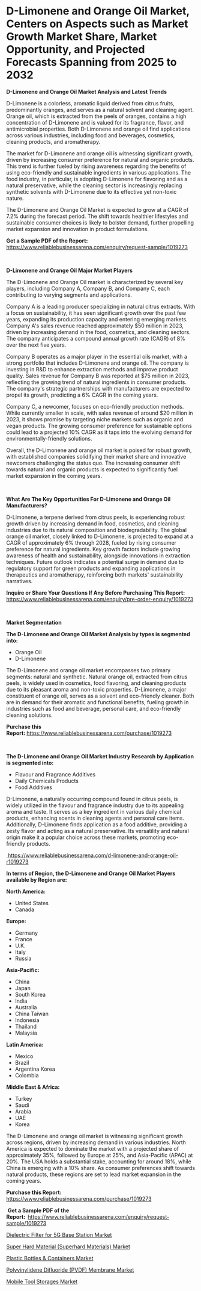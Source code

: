 <p><h1>D-Limonene and Orange Oil Market, Centers on Aspects such as Market Growth Market Share, Market Opportunity, and Projected Forecasts Spanning from 2025 to 2032</h1></p><p><strong>D-Limonene and Orange Oil Market Analysis and Latest Trends</strong></p>
<p><p>D-Limonene is a colorless, aromatic liquid derived from citrus fruits, predominantly oranges, and serves as a natural solvent and cleaning agent. Orange oil, which is extracted from the peels of oranges, contains a high concentration of D-Limonene and is valued for its fragrance, flavor, and antimicrobial properties. Both D-Limonene and orange oil find applications across various industries, including food and beverages, cosmetics, cleaning products, and aromatherapy.</p><p>The market for D-Limonene and orange oil is witnessing significant growth, driven by increasing consumer preference for natural and organic products. This trend is further fueled by rising awareness regarding the benefits of using eco-friendly and sustainable ingredients in various applications. The food industry, in particular, is adopting D-Limonene for flavoring and as a natural preservative, while the cleaning sector is increasingly replacing synthetic solvents with D-Limonene due to its effective yet non-toxic nature.</p><p>The D-Limonene and Orange Oil Market is expected to grow at a CAGR of 7.2% during the forecast period. The shift towards healthier lifestyles and sustainable consumer choices is likely to bolster demand, further propelling market expansion and innovation in product formulations.</p></p>
<p><strong>Get a Sample PDF of the Report:&nbsp;</strong> <a href="https://www.reliablebusinessarena.com/enquiry/request-sample/1019273?utm_campaign=2136&utm_medium=2&utm_source=Github&utm_content=ia&utm_term=21032025&utm_id=d-limonene-and-orange-oil">https://www.reliablebusinessarena.com/enquiry/request-sample/1019273</a></p>
<p>&nbsp;</p>
<p><strong>D-Limonene and Orange Oil Major Market Players</strong></p>
<p><p>The D-Limonene and Orange Oil market is characterized by several key players, including Company A, Company B, and Company C, each contributing to varying segments and applications.</p><p>Company A is a leading producer specializing in natural citrus extracts. With a focus on sustainability, it has seen significant growth over the past few years, expanding its production capacity and entering emerging markets. Company A's sales revenue reached approximately $50 million in 2023, driven by increasing demand in the food, cosmetics, and cleaning sectors. The company anticipates a compound annual growth rate (CAGR) of 8% over the next five years.</p><p>Company B operates as a major player in the essential oils market, with a strong portfolio that includes D-Limonene and orange oil. The company is investing in R&D to enhance extraction methods and improve product quality. Sales revenue for Company B was reported at $75 million in 2023, reflecting the growing trend of natural ingredients in consumer products. The company's strategic partnerships with manufacturers are expected to propel its growth, predicting a 6% CAGR in the coming years.</p><p>Company C, a newcomer, focuses on eco-friendly production methods. While currently smaller in scale, with sales revenue of around $20 million in 2023, it shows promise by targeting niche markets such as organic and vegan products. The growing consumer preference for sustainable options could lead to a projected 10% CAGR as it taps into the evolving demand for environmentally-friendly solutions.</p><p>Overall, the D-Limonene and orange oil market is poised for robust growth, with established companies solidifying their market share and innovative newcomers challenging the status quo. The increasing consumer shift towards natural and organic products is expected to significantly fuel market expansion in the coming years.</p></p>
<p>&nbsp;</p>
<p><strong>What Are The Key Opportunities For D-Limonene and Orange Oil Manufacturers?</strong></p>
<p><p>D-Limonene, a terpene derived from citrus peels, is experiencing robust growth driven by increasing demand in food, cosmetics, and cleaning industries due to its natural composition and biodegradability. The global orange oil market, closely linked to D-Limonene, is projected to expand at a CAGR of approximately 6% through 2028, fueled by rising consumer preference for natural ingredients. Key growth factors include growing awareness of health and sustainability, alongside innovations in extraction techniques. Future outlook indicates a potential surge in demand due to regulatory support for green products and expanding applications in therapeutics and aromatherapy, reinforcing both markets' sustainability narratives.</p></p>
<p><strong>Inquire or Share Your Questions If Any Before Purchasing This Report:</strong> <a href="https://www.reliablebusinessarena.com/enquiry/pre-order-enquiry/1019273?utm_campaign=2136&utm_medium=2&utm_source=Github&utm_content=ia&utm_term=21032025&utm_id=d-limonene-and-orange-oil">https://www.reliablebusinessarena.com/enquiry/pre-order-enquiry/1019273</a></p>
<p>&nbsp;</p>
<p><strong>Market Segmentation</strong></p>
<p><strong>The D-Limonene and Orange Oil Market Analysis by types is segmented into:</strong></p>
<p><ul><li>Orange Oil</li><li>D-Limonene</li></ul></p>
<p><p>The D-Limonene and orange oil market encompasses two primary segments: natural and synthetic. Natural orange oil, extracted from citrus peels, is widely used in cosmetics, food flavoring, and cleaning products due to its pleasant aroma and non-toxic properties. D-Limonene, a major constituent of orange oil, serves as a solvent and eco-friendly cleaner. Both are in demand for their aromatic and functional benefits, fueling growth in industries such as food and beverage, personal care, and eco-friendly cleaning solutions.</p></p>
<p><strong>Purchase this Report:&nbsp;</strong><a href="https://www.reliablebusinessarena.com/purchase/1019273?utm_campaign=2136&utm_medium=2&utm_source=Github&utm_content=ia&utm_term=21032025&utm_id=d-limonene-and-orange-oil">https://www.reliablebusinessarena.com/purchase/1019273</a></p>
<p>&nbsp;</p>
<p><strong>The D-Limonene and Orange Oil Market Industry Research by Application is segmented into:</strong></p>
<p><ul><li>Flavour and Fragrance Additives</li><li>Daily Chemicals Products</li><li>Food Additives</li></ul></p>
<p><p>D-Limonene, a naturally occurring compound found in citrus peels, is widely utilized in the flavour and fragrance industry due to its appealing aroma and taste. It serves as a key ingredient in various daily chemical products, enhancing scents in cleaning agents and personal care items. Additionally, D-Limonene finds application as a food additive, providing a zesty flavor and acting as a natural preservative. Its versatility and natural origin make it a popular choice across these markets, promoting eco-friendly products.</p></p>
<p><a href="https://www.reliablebusinessarena.com/d-limonene-and-orange-oil-r1019273?utm_campaign=2136&utm_medium=2&utm_source=Github&utm_content=ia&utm_term=21032025&utm_id=d-limonene-and-orange-oil">&nbsp;https://www.reliablebusinessarena.com/d-limonene-and-orange-oil-r1019273</a></p>
<p><strong>In terms of Region, the D-Limonene and Orange Oil Market Players available by Region are:</strong></p>
<p>
    <p> <strong> North America: </strong>
        <ul>
            <li>United States</li>
            <li>Canada</li>
        </ul>
        </p> 
    <p> <strong> Europe: </strong>
        <ul>
            <li>Germany</li>
            <li>France</li>
            <li>U.K.</li>
            <li>Italy</li>
            <li>Russia</li>
        </ul>
        </p> 
    <p> <strong> Asia-Pacific: </strong>
        <ul>
            <li>China</li>
            <li>Japan</li>
            <li>South Korea</li>
            <li>India</li>
            <li>Australia</li>
            <li>China Taiwan</li>
            <li>Indonesia</li>
            <li>Thailand</li>
            <li>Malaysia</li>
        </ul>
        </p> 
    <p> <strong> Latin America: </strong>
        <ul>
            <li>Mexico</li>
            <li>Brazil</li>
            <li>Argentina Korea</li>
            <li>Colombia</li>
        </ul>
        </p> 
    <p> <strong> Middle East & Africa: </strong>
        <ul>
            <li>Turkey</li>
            <li>Saudi</li>
            <li>Arabia</li>
            <li>UAE</li>
            <li>Korea</li>
        </ul>
    </p>
    </p>
<p><p>The D-Limonene and orange oil market is witnessing significant growth across regions, driven by increasing demand in various industries. North America is expected to dominate the market with a projected share of approximately 35%, followed by Europe at 25%, and Asia-Pacific (APAC) at 20%. The USA holds a substantial stake, accounting for around 18%, while China is emerging with a 10% share. As consumer preferences shift towards natural products, these regions are set to lead market expansion in the coming years.</p></p>
<p><strong>Purchase this Report: </strong><a href="https://www.reliablebusinessarena.com/purchase/1019273?utm_campaign=2136&utm_medium=2&utm_source=Github&utm_content=ia&utm_term=21032025&utm_id=d-limonene-and-orange-oil">https://www.reliablebusinessarena.com/purchase/1019273</a></p>
<p>&nbsp;<strong>Get a Sample PDF of the Report:&nbsp;&nbsp;</strong><a href="https://www.reliablebusinessarena.com/enquiry/request-sample/1019273?utm_campaign=2136&utm_medium=2&utm_source=Github&utm_content=ia&utm_term=21032025&utm_id=d-limonene-and-orange-oil">https://www.reliablebusinessarena.com/enquiry/request-sample/1019273</a></p>
<p><strong></strong></p>
<p><p><a href="https://github.com/mukaithaisia/Market-Research-Report-List-1/blob/main/dielectric-filter-for-5g-base-station-market.md?utm_campaign=2136&utm_medium=2&utm_source=Github&utm_content=ia&utm_term=21032025&utm_id=d-limonene-and-orange-oil">Dielectric Filter for 5G Base Station Market</a></p><p><a href="https://github.com/arneslullapq/Market-Research-Report-List-1/blob/main/super-hard-material-superhard-materials-market.md?utm_campaign=2136&utm_medium=2&utm_source=Github&utm_content=ia&utm_term=21032025&utm_id=d-limonene-and-orange-oil">Super Hard Material (Superhard Materials) Market</a></p><p><a href="https://github.com/thatejanet4y/Market-Research-Report-List-1/blob/main/plastic-bottles-containers-market.md?utm_campaign=2136&utm_medium=2&utm_source=Github&utm_content=ia&utm_term=21032025&utm_id=d-limonene-and-orange-oil">Plastic Bottles & Containers Market</a></p><p><a href="https://github.com/langolaskark/Market-Research-Report-List-1/blob/main/polyvinylidene-difluoride-pvdf-membrane-market.md?utm_campaign=2136&utm_medium=2&utm_source=Github&utm_content=ia&utm_term=21032025&utm_id=d-limonene-and-orange-oil">Polyvinylidene Difluoride (PVDF) Membrane Market</a></p><p><a href="https://github.com/hiwanatalak/Market-Research-Report-List-1/blob/main/mobile-tool-storages-market.md?utm_campaign=2136&utm_medium=2&utm_source=Github&utm_content=ia&utm_term=21032025&utm_id=d-limonene-and-orange-oil">Mobile Tool Storages Market</a></p></p>